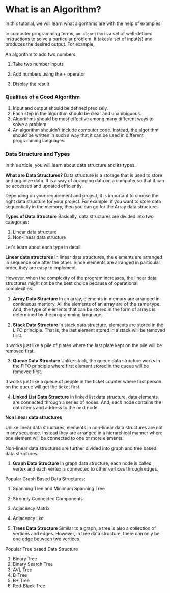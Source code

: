 # What is an Algorithm?
In this tutorial, we will learn what algorithms are with the help of examples.

In computer programming terms, `an algorithm` is a set of well-defined instructions to solve a particular problem. It takes a set of input(s) and produces the desired output. For example,

An algorithm to add two numbers:

1. Take two number inputs

2. Add numbers using the + operator

3. Display the result

### Qualities of a Good Algorithm
1. Input and output should be defined precisely.
2. Each step in the algorithm should be clear and unambiguous.
3. Algorithms should be most effective among many different ways to solve a problem.
4. An algorithm shouldn't include computer code. Instead, the algorithm should be written in such a way that it can be used in different programming languages.


### Data Structure and Types
In this article, you will learn about data structure and its types.

**What are Data Structures?**
Data structure is a storage that is used to store and organize data. It is a way of arranging data on a computer so that it can be accessed and updated efficiently.

Depending on your requirement and project, it is important to choose the right data structure for your project. For example, if you want to store data sequentially in the memory, then you can go for the Array data structure.

**Types of Data Structure**
Basically, data structures are divided into two categories:

1. Linear data structure
2. Non-linear data structure

Let's learn about each type in detail.

**Linear data structures**
In linear data structures, the elements are arranged in sequence one after the other. Since elements are arranged in particular order, they are easy to implement.

However, when the complexity of the program increases, the linear data structures might not be the best choice because of operational complexities.

1. **Array Data Structure**
In an array, elements in memory are arranged in continuous memory. All the elements of an array are of the same type. And, the type of elements that can be stored in the form of arrays is determined by the programming language.

2. **Stack Data Structure**
In stack data structure, elements are stored in the LIFO principle. That is, the last element stored in a stack will be removed first.

It works just like a pile of plates where the last plate kept on the pile will be removed first.  

3. **Queue Data Structure**
Unlike stack, the queue data structure works in the FIFO principle where first element stored in the queue will be removed first.

It works just like a queue of people in the ticket counter where first person on the queue will get the ticket first. 

4. **Linked List Data Structure**
In linked list data structure, data elements are connected through a series of nodes. And, each node contains the data items and address to the next node.


**Non linear data structures**

Unlike linear data structures, elements in non-linear data structures are not in any sequence. Instead they are arranged in a hierarchical manner where one element will be connected to one or more elements.

Non-linear data structures are further divided into graph and tree based data structures.

1. **Graph Data Structure**
In graph data structure, each node is called vertex and each vertex is connected to other vertices through edges.

Popular Graph Based Data Structures:

1. Spanning Tree and Minimum Spanning Tree
2. Strongly Connected Components
3. Adjacency Matrix
4. Adjacency List


2. **Trees Data Structure**
Similar to a graph, a tree is also a collection of vertices and edges. However, in tree data structure, there can only be one edge between two vertices.

Popular Tree based Data Structure

1. Binary Tree
2. Binary Search Tree
3. AVL Tree
4. B-Tree
5. B+ Tree
6. Red-Black Tree